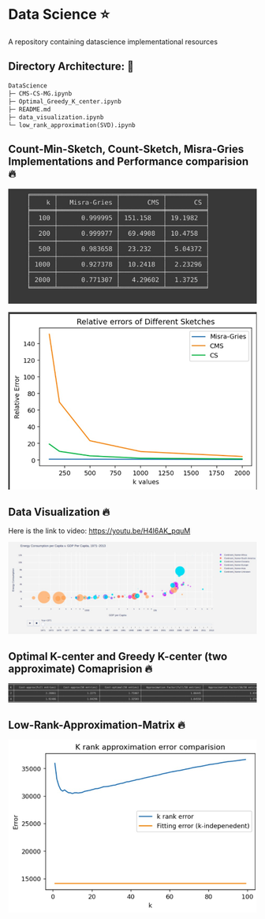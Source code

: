 # Data Science ⭐

A repository containing datascience implementational resources

## Directory Architecture: 📁
```
DataScience
├─ CMS-CS-MG.ipynb
├─ Optimal_Greedy_K_center.ipynb
├─ README.md
├─ data_visualization.ipynb
└─ low_rank_approximation(SVD).ipynb
```
## Count-Min-Sketch, Count-Sketch, Misra-Gries Implementations and Performance comparision 🔥

![picture alt](./images/cmcs1.jpeg "Model")

![picture alt](./images/cmcs2.jpeg "Model")

## Data Visualization 🔥

Here is the link to video: https://youtu.be/H4l6AK_pquM

![picture alt](./images/data.jpeg "Model")

## Optimal K-center and Greedy K-center (two approximate) Comaprision 🔥

![picture alt](./images/k.jpeg "Model")

## Low-Rank-Approximation-Matrix 🔥

![picture alt](./images/svd1.jpeg "Model")

